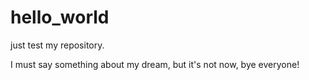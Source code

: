 # hello_world
just test my repository.

I must say something about my dream, but it's not now, bye everyone!
